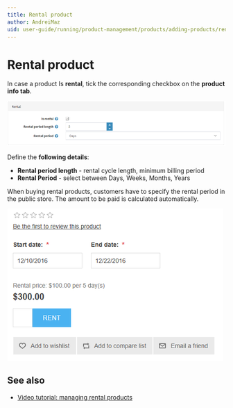 ```yaml
---
title: Rental product
author: AndreiMaz
uid: user-guide/running/product-management/products/adding-products/rental-products
---
```

# Rental product

In case a product Is **rental**, tick the corresponding checkbox on the **product info tab**.

![rental](_static/rental-product/rental.png)

Define the **following details**:

- **Rental period length** - rental cycle length, minimum billing period
- **Rental Period** - select between Days, Weeks, Months, Years

When buying rental products, customers have to specify the rental period in the public store. The amount to be paid is calculated automatically.

![rental](_static/rental-product/rental1.png)

## See also

- [Video tutorial: managing rental products](https://www.youtube.com/watch?v=tOaC6hOILZY&list=PLnL_aDfmRHwsbhj621A-RFb1KnzeFxYz4&index=24)
